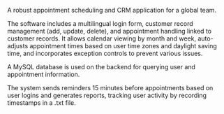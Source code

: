 A robust appointment scheduling and CRM application for a global team.

The software includes a multilingual login form, customer record management (add, update, delete), and appointment handling linked to customer records. It allows calendar viewing by month and week, auto-adjusts appointment times based on user time zones and daylight saving time, and incorporates exception controls to prevent various issues.

A MySQL database is used on the backend for querying user and appointment information.

The system sends reminders 15 minutes before appointments based on user logins and generates reports, tracking user activity by recording timestamps in a .txt file.
